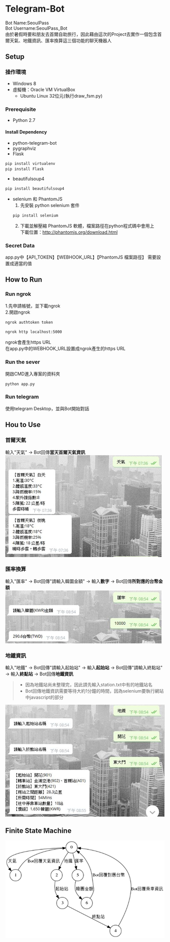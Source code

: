# Telegram-Bot
Bot Name:SeoulPass<br />
Bot Username:SeoulPass_Bot<br />
由於暑假時要和朋友去首爾自助旅行，因此藉由這次的Project去實作一個包含首爾天氣、地鐵資訊、匯率換算這三個功能的聊天機器人

## Setup
### 操作環境
* Windows 8<br />
* 虛擬機：Oracle VM VirtualBox<br />
  * Ubuntu Linux 32位元(執行draw_fsm.py)
### Prerequisite
* Python 2.7
#### Install Dependency
* python-telegram-bot
* pygraphviz
* Flask
```sh
pip install virtualenv
pip install Flask 
```
* beautifulsoup4
```sh
pip install beautifulsoup4
```
* selenium 和 PhantomJS
  1.  先安裝 python selenium 套件
  ```sh
  pip install selenium
  ```
  2.  下載並解壓縮 PhantomJS 軟體，檔案路徑在python程式碼中會用上<br />
  下載位置：http://phantomjs.org/download.html
  
### Secret Data
app.py中【API_TOKEN】【WEBHOOK_URL】【PhantomJS 檔案路徑】 需要設置成適當的值

## How to Run
### Run ngrok
1.先申請帳號，並下載ngrok<br />
2.開啟ngrok
```sh
ngrok authtoken token
```
```sh
ngrok http localhost:5000
```
ngrok會產生https URL<br />
在app.py中的WEBHOOK_URL設置成ngrok產生的https URL
### Run the sever
開啟CMD進入專案的資料夾
```sh
python app.py
```
### Run telegram
使用telegram Desktop，並與Bot開始對話

## Hou to Use
### 首爾天氣
輸入"天氣" -> Bot回傳**當天首爾天氣資訊**<br />
![weather](/img/weather.JPG)

### 匯率換算
輸入"匯率" -> Bot回傳"請輸入韓圜金額" -> 輸入**數字** -> Bot回傳**所對應的台幣金額**<br />
![money](/img/money.JPG)

### 地鐵資訊
輸入"地鐵" -> Bot回傳"請輸入起始站" -> 輸入**起始站** -> Bot回傳"請輸入終點站" -> 輸入**終點站** ->  Bot回傳**地鐵資訊**<br />
> * 因為地鐵站尚未整理完，因此請先輸入station.txt中有的地鐵站名
> * Bot回傳地鐵資訊需要等待大約1分鐘的時間，因為selenium要執行網站中javascript的部分

![MRT](/img/MRT.JPG)

## Finite State Machine
![fsm](/img/fsm.png)
